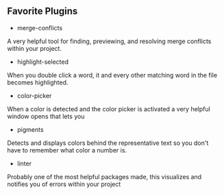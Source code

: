 ## Favorite Plugins

- merge-conflicts

A very helpful tool for finding, previewing, and resolving merge conflicts within your project.

- highlight-selected

When you double click a word, it and every other matching word in the file becomes highlighted.

- color-picker

When a color is detected and the color picker is activated a very helpful window opens that lets you

- pigments

Detects and displays colors behind the representative text so you don't have to remember what color a number is.

- linter

Probably one of the most helpful packages made, this visualizes and notifies you of errors within your project
